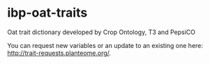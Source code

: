 # ibp-oat-traits
Oat trait dictionary developed by Crop Ontology, T3 and PepsiCO

You can request new variables or an update to an existing one here: http://trait-requests.planteome.org/. 
